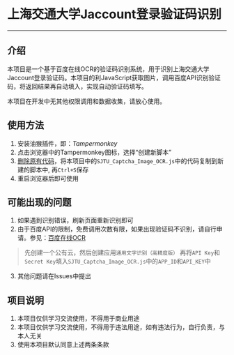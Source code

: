 # 上海交通大学Jaccount登录验证码识别
***
## 介绍
本项目是一个基于百度在线OCR的验证码识别系统，用于识别上海交通大学Jaccount登录验证码。本项目的利JavaScript获取图片，调用百度API识别验证码，将返回结果再自动填入，实现自动验证码填写。

本项目在开发中无其他权限调用和数据收集，请放心使用。

## 使用方法
1. 安装油猴插件，即：*Tampermonkey*
2. 点击浏览器中的Tampermonkey图标，选择“创建新脚本”
3. <u>删除原有代码</u>，将本项目中的`SJTU_Captcha_Image_OCR.js`中的代码复制到新建的脚本中, 再`Ctrl+S`保存
4. 重启浏览器后即可使用

## 可能出现的问题
1. 如果遇到识别错误，刷新页面重新识别即可
2. 由于百度API的限制，免费调用次数有限，如果出现验证码不识别，请自行申请。参见：[百度在线OCR](https://ai.baidu.com/tech/ocr/general)
> 先创建一个公有云，然后创建应用`通用文字识别（高精度版）`
> 再将`API Key`和`Secret Key`填入`SJTU_Captcha_Image_OCR.js`中的`APP_ID`和`API_KEY`中
3. 其他问题请在Issues中提出
   
## 项目说明
1. 本项目仅供学习交流使用，不得用于商业用途
2. 本项目仅供学习交流使用，不得用于违法用途，如有违法行为，自行负责，与本人无关
3. 使用本项目默认同意上述两条条款